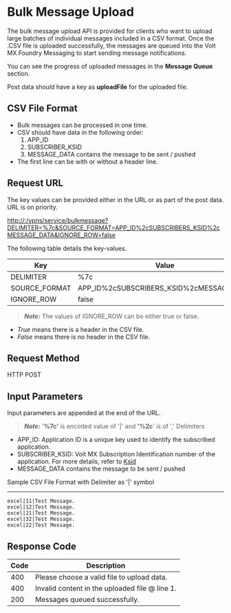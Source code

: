                            

Bulk Message Upload
===================

The bulk message upload API is provided for clients who want to upload large batches of individual messages included in a CSV format. Once the .CSV file is uploaded successfully, the messages are queued into the Volt MX Foundry Messaging to start sending message notifications.

You can see the progress of uploaded messages in the **Message Queue** section.

Post data should have a key as **uploadFile** for the uploaded file.

CSV File Format
---------------

*   Bulk messages can be processed in one time.
*   CSV should have data in the following order:
    1.  APP\_ID
    2.  SUBSCRIBER\_KSID
    3.  MESSAGE\_DATA contains the message to be sent / pushed
*   The first line can be with or without a header line.

**Request URL**
---------------

The key values can be provided either in the URL or as part of the post data. URL is on priority.

[http://<host or ip>:<port>/vpns/service/bulkmessage?DELIMITER=%7c&SOURCE\_FORMAT=APP\_ID%2cSUBSCRIBERS\_KSID%2cMESSAGE\_DATA&IGNORE\_ROW=false](http://10.10.19.74:8080/service/entrydata/status/$pushId)

The following table details the key-values.

  
| Key | Value |
| --- | --- |
| DELIMITER | %7c |
| SOURCE\_FORMAT | APP\_ID%2cSUBSCRIBERS\_KSID%2cMESSAGE\_DATA |
| IGNORE\_ROW | false |

> **_Note:_** The values of IGNORE\_ROW can be either true or false.

*   _True_ means there is a header in the CSV file.
*   _False_ means there is no header in the CSV file.

Request Method
--------------

HTTP POST

Input Parameters
----------------

Input parameters are appended at the end of the URL.

> **_Note:_** '**%7c'** is encoded value of '|' and **'%2c**' is of ',' Delimiters

*   APP\_ID: Application ID is a unique key used to identify the subscribed application.
*   SUBSCRIBER\_KSID: Volt MX Subscription Identification number of the application. For more details, refer to [Ksid](../../../../Foundry/vms_console_user_guide/Content/Apps/Modifying_Subscribers_List.md)
*   MESSAGE\_DATA contains the message to be sent / pushed

Sample CSV File Format with Delimiter as '|' symbol  

------------------------------------------------------

```
excel|11|Test Message.  
excel|12|Test Message.  
excel|21|Test Message.  
excel|32|Test Message.  
excel|22|Test Message.
```

Response Code
-------------

  
| Code | Description |
| --- | --- |
| 400 | Please choose a valid file to upload data. |
| 400 | Invalid content in the uploaded file @ line 1. |
| 200 | Messages queued successfully. |
